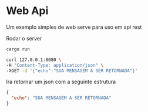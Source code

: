 # Web Api

Um exemplo simples de web serve para uso em api rest

Rodar o server
``` rust
cargo run
```

``` bash
curl 127.0.0.1:8080 \
-H "Content-Type: application/json" \
-XGET -d '{"echo":"SUA MENSAGEM A SER RETORNADA"}'
```

Ira retornar um json com a seguinte estrutura
``` json
{
  "echo": "SUA MENSAGEM A SER RETORNADA"
}
```

